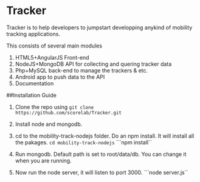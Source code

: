 Tracker
=======

Tracker is to help developers to jumpstart developping anykind of mobility tracking applications. 

This consists of several main modules
  1. HTML5+AngularJS Front-end
  2. NodeJS+MongoDB API for collecting and quering tracker data
  3. Php+MySQL back-end to manage the trackers & etc. 
  4. Android app to push data to the API 
  5. Documentation
 
 
##Installation Guide 

1. Clone the repo using
```git clone https://github.com/scorelab/Tracker.git```

2. Install node and mongodb.

3. cd to the mobility-track-nodejs folder. Do an npm install. It will install all the pakages.
```cd mobility-track-nodejs```
```npm install``

4. Run mongodb. Default path is set to root/data/db. You can change it when you are running.
5. Now run the node server, it will listen to port 3000.
```node server.js``


